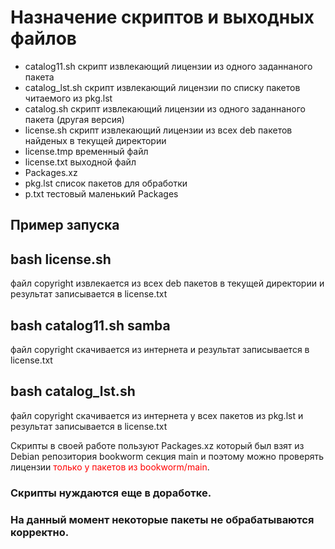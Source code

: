 # Назначение скриптов и выходных файлов


* catalog11.sh  скрипт извлекающий лицензии из одного заданнаного пакета
* catalog_lst.sh скрипт извлекающий лицензии по списку пакетов читаемого из pkg.lst
* catalog.sh скрипт извлекающий лицензии из одного заданнаного пакета (другая версия)
* license.sh скрипт извлекающий лицензии из всех deb пакетов найденых в текущей директории
* license.tmp временный файл
* license.txt выходной файл
* Packages.xz
* pkg.lst список пакетов для обработки
* p.txt тестовый маленький Packages


## Пример запуска 

## bash license.sh 

файл copyright извлекается из всех deb пакетов в текущей директории и результат записывается в license.txt

## bash catalog11.sh samba

файл copyright скачивается из интернета и результат записывается в license.txt

## bash catalog_lst.sh
файл copyright скачивается из интернета у всех пакетов из pkg.lst и результат записывается в license.txt

Скрипты в своей работе пользуют Packages.xz который был взят из Debian репозитория bookworm секция main и поэтому можно проверять лицензии <font color="red">только у пакетов из bookworm/main</font>.

### Скрипты нуждаются еще в доработке. 


### На данный момент некоторые пакеты не обрабатываются корректно.

